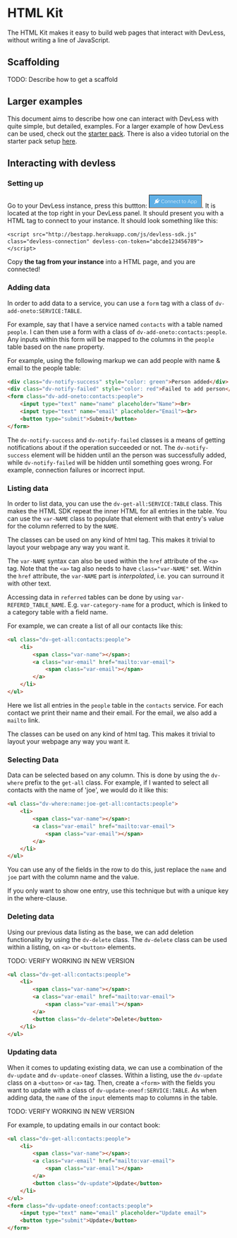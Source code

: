 # HTML Kit

The HTML Kit makes it easy to build web pages that interact with DevLess, without writing a line of JavaScript.

## Scaffolding
TODO: Describe how to get a scaffold

## Larger examples

This document aims to describe how one can interact with DevLess with quite simple, but detailed, examples. For a larger example of how DevLess can be used, check out the [starter pack](https://github.com/DevlessTeam/web-starter-pack). There is also a video tutorial on the starter pack setup [here](https://www.youtube.com/watch?v=EqMp0EYSf0s).

## Interacting with devless

### Setting up

Go to your DevLess instance, press this buttton: ![](/assets/connect_to_devless.png). It is located at the top right in your DevLess panel. It should present you with a HTML tag to connect to your instance. It should look something like this:

```
<script src="http://bestapp.herokuapp.com/js/devless-sdk.js" class="devless-connection" devless-con-token="abcde123456789"></script>
```

Copy **the tag from your instance** into a HTML page, and you are connected!

### Adding data 

In order to add data to a service, you can use a `form` tag with a class of `dv-add-oneto:SERVICE:TABLE`. 

For example, say that I have a service named `contacts` with a table named `people`. I can then use a form with a class of `dv-add-oneto:contacts:people`. Any inputs within this form will be mapped to the columns in the `people` table based on the `name` property.

For example, using the following markup we can add people with name & email to the people table:

```html
<div class="dv-notify-success" style="color: green">Person added</div>
<div class="dv-notify-failed" style="color: red">Failed to add person</div>
<form class="dv-add-oneto:contacts:people">
    <input type="text" name="name" placeholder="Name"><br>
    <input type="text" name="email" placeholder="Email"><br>
    <button type="submit">Submit</button>
</form>
```
The `dv-notify-success` and `dv-notify-failed` classes is a means of getting notifications about if the operation succeeded or not. The `dv-notify-success` element will be hidden until an the person was successfully added, while `dv-notify-failed` will be hidden until something goes wrong. For example, connection failures or incorrect input.

### Listing data 

In order to list data, you can use the `dv-get-all:SERVICE:TABLE` class. This makes the HTML SDK repeat the inner HTML for all entries in the table. You can use the `var-NAME` class to populate that element with that entry's value for the column referred to by the `NAME`.

The classes can be used on any kind of html tag. This makes it trivial to layout your webpage any way you want it.

The `var-NAME` syntax can also be used within the `href` attribute of the `<a>` tag. Note that the `<a>` tag also needs to have `class="var-NAME"` set. Within the `href` attribute, the `var-NAME` part is *interpolated*, i.e. you can surround it with other text.

Accessing data in `referred` tables can be done by using `var-REFERED_TABLE_NAME`. E.g. `var-category-name` for a product, which is linked to a category table with a field name.

For example, we can create a list of all our contacts like this:

```html
<ul class="dv-get-all:contacts:people">
    <li>
        <span class="var-name"></span>:
        <a class="var-email" href="mailto:var-email">
            <span class="var-email"></span>
        </a>
    </li>
</ul>

```
Here we list all entries in the `people` table in the `contacts` service. For each contact we print their name and their email. For the email, we also add a `mailto` link. 

The classes can be used on any kind of html tag. This makes it trivial to layout your webpage any way you want it.

### Selecting Data

Data can be selected based on any column. This is done by using the `dv-where` prefix to the `get-all` class. For example, if I wanted to select all contacts with the name of 'joe', we would do it like this:
```html
<ul class="dv-where:name:joe-get-all:contacts:people">
    <li>
        <span class="var-name"></span>:
        <a class="var-email" href="mailto:var-email">
            <span class="var-email"></span>
        </a>
    </li>
</ul> 

```
You can use any of the fields in the row to do this, just replace the `name` and `joe` part with the column name and the value. 

If you only want to show one entry, use this technique but with a unique key in the where-clause.

### Deleting data

Using our previous data listing as the base, we can add deletion functionality by using the `dv-delete` class. The `dv-delete` class can be used within a listing, on `<a>` or `<button>` elements.

TODO: VERIFY WORKING IN NEW VERSION

```html
<ul class="dv-get-all:contacts:people">
    <li>
        <span class="var-name"></span>:
        <a class="var-email" href="mailto:var-email">
            <span class="var-email"></span>
        </a>
        <button class="dv-delete">Delete</button>
    </li>
</ul> 
```

### Updating data

When it comes to updating existing data, we can use a combination of the `dv-update` and `dv-update-oneof` classes. Within a listing, use the `dv-update` class on a `<button>` or `<a>` tag. Then, create a `<form>` with the fields you want to update with a class of `dv-update-oneof:SERVICE:TABLE`. As when adding data, the `name` of the `input` elements map to columns in the table.

TODO: VERIFY WORKING IN NEW VERSION

For example, to updating emails in our contact book:
```html
<ul class="dv-get-all:contacts:people">
    <li>
        <span class="var-name"></span>:
        <a class="var-email" href="mailto:var-email">
            <span class="var-email"></span>
        </a>
        <button class="dv-update">Update</button>
    </li>
</ul>
<form class="dv-update-oneof:contacts:people">
    <input type="text" name="email" placeholder="Update email">
    <button type="submit">Update</button>
</form>

```